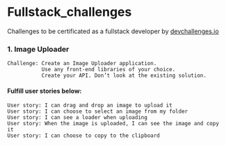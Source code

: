 # Fullstack_challenges
 Challenges to be certificated as a fullstack developer by <a href="https://devchallenges.io/">devchallenges.io</a>

### 1. Image Uploader
``` 
Challenge: Create an Image Uploader application. 
           Use any front-end libraries of your choice. 
           Create your API. Don’t look at the existing solution.
```
#### Fulfill user stories below:
```
User story: I can drag and drop an image to upload it
User story: I can choose to select an image from my folder
User story: I can see a loader when uploading
User story: When the image is uploaded, I can see the image and copy it
User story: I can choose to copy to the clipboard 
```
